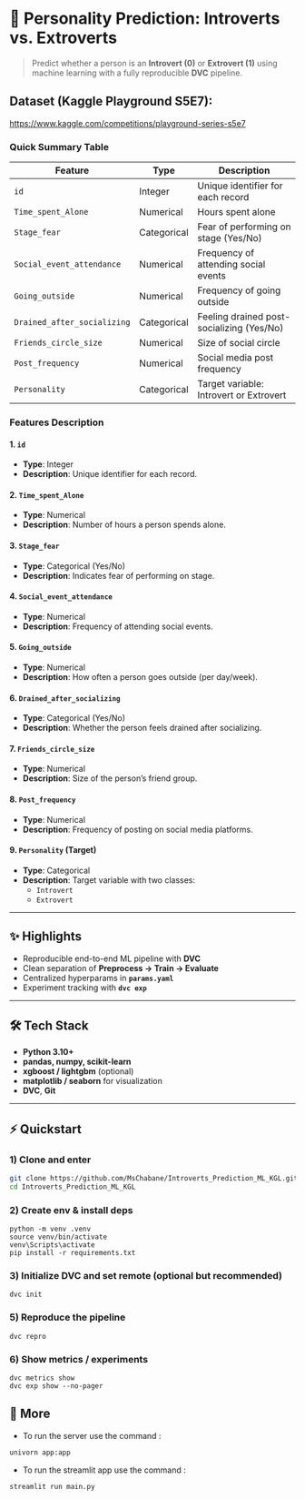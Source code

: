 # 🧠 Personality Prediction: Introverts vs. Extroverts

> Predict whether a person is an **Introvert (0)** or **Extrovert (1)** using machine learning with a fully reproducible **DVC** pipeline.

## **Dataset (Kaggle Playground S5E7):**  
https://www.kaggle.com/competitions/playground-series-s5e7



### Quick Summary Table

| Feature                     | Type         | Description                                          |
|-----------------------------|--------------|------------------------------------------------------|
| `id`                        | Integer      | Unique identifier for each record                    |
| `Time_spent_Alone`          | Numerical    | Hours spent alone                                    |
| `Stage_fear`                | Categorical  | Fear of performing on stage (Yes/No)                 |
| `Social_event_attendance`   | Numerical    | Frequency of attending social events                 |
| `Going_outside`             | Numerical    | Frequency of going outside                           |
| `Drained_after_socializing` | Categorical  | Feeling drained post-socializing (Yes/No)            |
| `Friends_circle_size`       | Numerical    | Size of social circle                                |
| `Post_frequency`            | Numerical    | Social media post frequency                          |
| `Personality`               | Categorical  | Target variable: Introvert or Extrovert              |

### Features Description

#### 1. `id`
- **Type**: Integer  
- **Description**: Unique identifier for each record.  

#### 2. `Time_spent_Alone`
- **Type**: Numerical  
- **Description**: Number of hours a person spends alone.  

#### 3. `Stage_fear`
- **Type**: Categorical (Yes/No)  
- **Description**: Indicates fear of performing on stage.  

#### 4. `Social_event_attendance`
- **Type**: Numerical  
- **Description**: Frequency of attending social events.  

#### 5. `Going_outside`
- **Type**: Numerical  
- **Description**: How often a person goes outside (per day/week).  

#### 6. `Drained_after_socializing`
- **Type**: Categorical (Yes/No)  
- **Description**: Whether the person feels drained after socializing.  

#### 7. `Friends_circle_size`
- **Type**: Numerical  
- **Description**: Size of the person’s friend group.  

#### 8. `Post_frequency`
- **Type**: Numerical  
- **Description**: Frequency of posting on social media platforms.  

#### 9. `Personality` (Target)
- **Type**: Categorical  
- **Description**: Target variable with two classes:  
  - `Introvert`  
  - `Extrovert`  

---

## ✨ Highlights

- Reproducible end-to-end ML pipeline with **DVC**
- Clean separation of **Preprocess → Train → Evaluate**
- Centralized hyperparams in **`params.yaml`**
- Experiment tracking with **`dvc exp`**

---

## 🛠️ Tech Stack

- **Python 3.10+**
- **pandas, numpy, scikit-learn**
- **xgboost / lightgbm** (optional)
- **matplotlib / seaborn** for visualization
- **DVC**, **Git**

---
## ⚡ Quickstart

### 1) Clone and enter
```bash
git clone https://github.com/MsChabane/Introverts_Prediction_ML_KGL.git
cd Introverts_Prediction_ML_KGL
```
### 2) Create env & install deps
```
python -m venv .venv
source venv/bin/activate   
venv\Scripts\activate
pip install -r requirements.txt
```

### 3) Initialize DVC and set remote (optional but recommended)
```
dvc init
```
### 5) Reproduce the pipeline
```
dvc repro
```

### 6) Show metrics / experiments
```
dvc metrics show
dvc exp show --no-pager
```




## 🎈 More
+ To run the server use the command : 

```bash 
univorn app:app  
```
+ To run the streamlit app use the command : 
```bash
streamlit run main.py 
```

